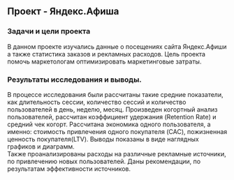 ## Проект - Яндекс.Афиша

### Задачи и цели проекта

В данном проекте изучались данные о посещениях сайта Яндекс.Афиши а также статистика заказов и рекламных расходов. 
Цель проекта помочь маркетологам оптимизировать маркетинговые затраты. 

### Результаты исследования и выводы.

В процессе исследования были рассчитаны такие средние показатели, как длительность сессии, количество сессий и количество пользователей в день, неделю, месяц. Произведен когортный анализ пользователей, рассчитан коэффициент удержания (Retention Rate) и средний чек когорт. Рассчитана экономика одного пользователя, а именно: стоимость привлечения одного покупателя (CAC), пожизненная ценность покупателя(LTV). Выводы показаны в виде наглядных графиков и диаграмм.\
Также проанализированы расходы на различные рекламные источники, по привлечению новых пользователей. Даны рекомендации, по результатам эффективности источников.